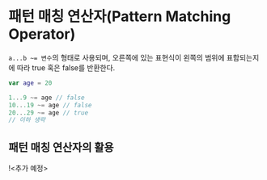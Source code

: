# 패턴 매칭 연산자(Pattern Matching Operator)
`a...b ~= 변수`의 형태로 사용되며, 오른쪽에 있는 표현식이 왼쪽의 범위에 표함되는지에 따라 true 혹은 false를 반환한다.
```swift
var age = 20

1...9 ~= age // false
10...19 ~= age // false
20...29 ~= age // true
// 이하 생략
```

## 패턴 매칭 연산자의 활용
!<추가 예정>